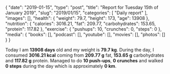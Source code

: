 {
    "date": "2019-01-15",
    "type": "post",
    "title": "Report for Tuesday 15th of January 2019",
    "slug": "2019\/01\/15",
    "categories": [
        "Daily report"
    ],
    "images": [],
    "health": {
        "weight": 79.7,
        "height": 173,
        "age": 13908
    },
    "nutrition": {
        "calories": 3016.21,
        "fat": 209.77,
        "carbohydrates": 153.65,
        "protein": 117.82
    },
    "exercise": {
        "pushups": 10,
        "crunches": 0,
        "steps": 0
    },
    "media": {
        "books": [],
        "podcast": [],
        "youtube": [],
        "movies": [],
        "photos": []
    }
}

Today I am <strong>13908 days</strong> old and my weight is <strong>79.7 kg</strong>. During the day, I consumed <strong>3016.21 kcal</strong> coming from <strong>209.77 g</strong> fat, <strong>153.65 g</strong> carbohydrates and <strong>117.82 g</strong> protein. Managed to do <strong>10 push-ups</strong>, <strong>0 crunches</strong> and walked <strong>0 steps</strong> during the day which is approximately <strong>0 km</strong>.